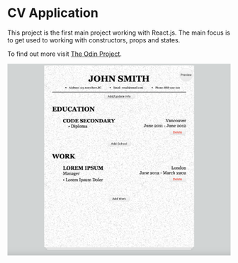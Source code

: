 # CV Application

This project is the first main project working with React.js.
The main focus is to get used to working with constructors, props and states.

To find out more visit [The Odin Project](https://www.theodinproject.com/courses/javascript/lessons/cv-application).

![CV Demo](https://github.com/andrewbonas/demos/blob/master/reactCVExample.png)
